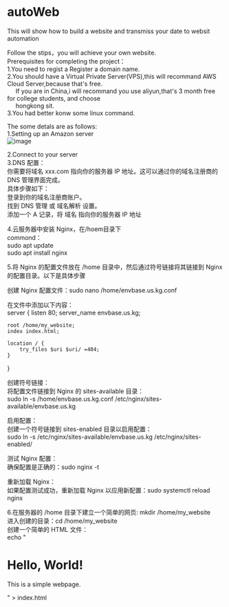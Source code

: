 # autoWeb
This will show how to build a website and transmiss your date to websit automation  

Follow the stips，you will achieve your own website.  
Prerequisites for completing the project：  
1.You need to regist a Register a domain name.  
2.You should have a Virtual Private Server(VPS),this will recommand AWS Cloud Server,because that's free.  
&nbsp;&nbsp;&nbsp;&nbsp; If you are in China,i will recommand you use aliyun,that's 3 month free for college students, and choose  
&nbsp;&nbsp;&nbsp;&nbsp; hongkong sit.  
3.You had better konw some linux command.  


The some detals are as follows:  
1.Setting up an Amazon server  
![image](https://github.com/user-attachments/assets/956d3d49-aff7-421b-a617-dff50ee2e44b)  

2.Connect to your server  
3.DNS 配置：  
你需要将域名 xxx.com 指向你的服务器 IP 地址。这可以通过你的域名注册商的 DNS 管理界面完成。  
具体步骤如下：  
登录到你的域名注册商账户。  
找到 DNS 管理 或 域名解析 设置。  
添加一个 A 记录，将 域名 指向你的服务器 IP 地址  

4.云服务器中安装 Nginx，在/hoem目录下  
commond：  
sudo apt update  
sudo apt install nginx  

5.将 Nginx 的配置文件放在 /home 目录中，然后通过符号链接将其链接到 Nginx 的配置目录。以下是具体步骤  

创建 Nginx 配置文件：sudo nano /home/envbase.us.kg.conf  

在文件中添加以下内容：  
server {
    listen 80;
    server_name envbase.us.kg;

    root /home/my_website;
    index index.html;

    location / {
        try_files $uri $uri/ =404;
    }
}

创建符号链接：  
将配置文件链接到 Nginx 的 sites-available 目录：  
sudo ln -s /home/envbase.us.kg.conf /etc/nginx/sites-available/envbase.us.kg  

启用配置：  
创建一个符号链接到 sites-enabled 目录以启用配置：  
sudo ln -s /etc/nginx/sites-available/envbase.us.kg /etc/nginx/sites-enabled/  

测试 Nginx 配置：  
确保配置是正确的：sudo nginx -t  

重新加载 Nginx：  
如果配置测试成功，重新加载 Nginx 以应用新配置：sudo systemctl reload nginx  

6.在服务器的 /home 目录下建立一个简单的网页:  mkdir /home/my_website  
进入创建的目录：cd /home/my_website  
创建一个简单的 HTML 文件：  
echo "<!DOCTYPE html>
<html>
<head>
    <title>Welcome to My Website</title>
</head>
<body>
    <h1>Hello, World!</h1>
    <p>This is a simple webpage.</p>
</body>
</html>" > index.html
